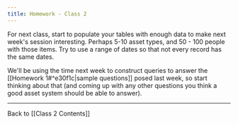```yaml
---
title: Homework - Class 2
---
```

For next class, start to populate your tables with enough data to make next week's session interesting.  Perhaps 5-10 asset types, and 50 - 100 people with those items.  Try to use a range of dates so that not every record has the same dates.

We'll be using the time next week to construct queries to answer the [[Homework 1#^e30f1c|sample questions]] posed last week, so start thinking about that (and coming up with any other questions you think a good asset system should be able to answer).

---

Back to [[Class 2 Contents]]
